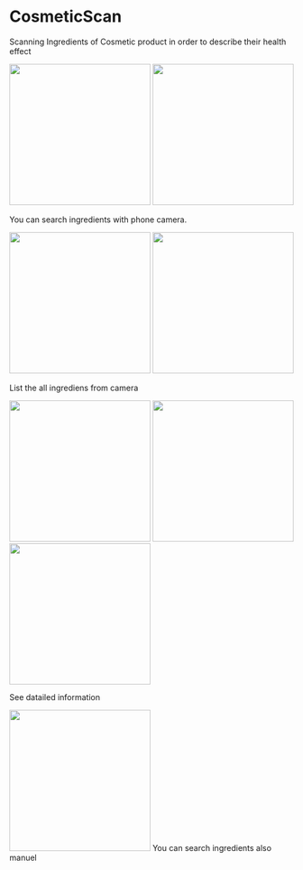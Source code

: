 # CosmeticScan
Scanning Ingredients of Cosmetic product in order to describe their health effect

<img src="https://s19.postimg.cc/4p9r2aqjn/Screenshot_20170726-215108.png" width="250px" /> <img src="https://s19.postimg.cc/shj2dtskj/Screenshot_20170726-215127.png" width="250px" />

You can search ingredients with phone camera.

<img src="https://s19.postimg.cc/cfgj7fsv7/Screenshot_20170726-215133.png" width="250px" /> <img src="https://s19.postimg.cc/jwpqmnieb/Screenshot_20170726-215137.png" width="250px" />

List the all ingrediens from camera

<img src="https://s19.postimg.cc/xmfohpg4j/Screenshot_20170726-215147.png" width="250px" /> <img src="https://s19.postimg.cc/v6dv3uy1v/Screenshot_20170726-215211.png" width="250px" /> <img src="https://s19.postimg.cc/x4p4flfxf/Screenshot_20170726-215221.png" width="250px" />

See datailed information

<img src="https://s19.postimg.cc/mvwn9rrvn/Screenshot_20170726-215233.png" width="250px" />
You can search ingredients also manuel







